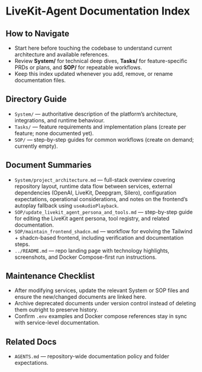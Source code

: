 # LiveKit-Agent Documentation Index

## How to Navigate
- Start here before touching the codebase to understand current architecture and available references.
- Review **System/** for technical deep dives, **Tasks/** for feature-specific PRDs or plans, and **SOP/** for repeatable workflows.
- Keep this index updated whenever you add, remove, or rename documentation files.

## Directory Guide
- `System/` — authoritative description of the platform’s architecture, integrations, and runtime behaviour.
- `Tasks/` — feature requirements and implementation plans (create per feature; none documented yet).
- `SOP/` — step-by-step guides for common workflows (create on demand; currently empty).

## Document Summaries
- `System/project_architecture.md` — full-stack overview covering repository layout, runtime data flow between services, external dependencies (OpenAI, LiveKit, Deepgram, Silero), configuration expectations, operational considerations, and notes on the frontend’s autoplay fallback using `useAudioPlayback`.
- `SOP/update_livekit_agent_persona_and_tools.md` — step-by-step guide for editing the LiveKit agent persona, tool registry, and related documentation.
- `SOP/maintain_frontend_shadcn.md` — workflow for evolving the Tailwind + shadcn-based frontend, including verification and documentation steps.
- `../README.md` — repo landing page with technology highlights, screenshots, and Docker Compose-first run instructions.

## Maintenance Checklist
- After modifying services, update the relevant System or SOP files and ensure the new/changed documents are linked here.
- Archive deprecated documents under version control instead of deleting them outright to preserve history.
- Confirm `.env` examples and Docker compose references stay in sync with service-level documentation.

## Related Docs
- `AGENTS.md` — repository-wide documentation policy and folder expectations.

